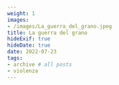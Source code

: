 ```yaml
---
weight: 1
images:
- /images/La_guerra_del_grano.jpeg
title: La guerra del grano
hideExif: true
hideDate: true
date: 2022-07-23
tags:
- archive # all posts
- violenza
---
```

